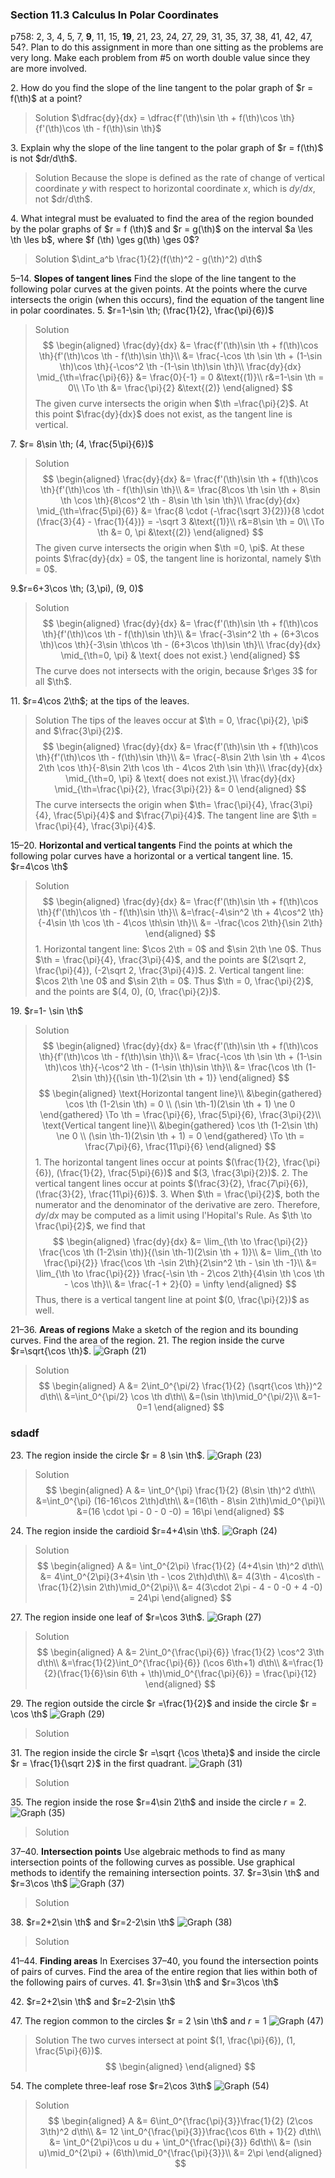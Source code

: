 ### Section 11.3 Calculus In Polar Coordinates
p758: 2, 3, 4, 5, 7, **9**, 11, 15, **19**, 21, 23, 24, 27, 29, 31, 35, 37, 38, 41, 42, 47, 54?. Plan to do this assignment in more than one sitting as the problems are very long. Make each problem from #5 on worth double value since they are more involved.

2\. How do you find the slope of the line tangent to the polar graph of $r = f(\th)$ at a point?
>Solution
$\dfrac{dy}{dx} = \dfrac{f'(\th)\sin \th + f(\th)\cos \th}{f'(\th)\cos \th - f(\th)\sin \th}$

3\. Explain why the slope of the line tangent to the polar graph of
$r = f(\th)$ is not $dr/d\th$.
>Solution
Because the slope is defined as the rate of change of vertical coordinate $y$ with respect to horizontal coordinate $x$, which is $dy/dx$, not $dr/d\th$.

4\. What integral must be evaluated to find the area of the region bounded by the polar graphs of $r = f (\th)$ and $r = g(\th)$ on the interval $a \les \th \les b$, where $f (\th) \ges g(\th) \ges 0$?
>Solution
$\dint_a^b \frac{1}{2}(f(\th)^2 - g(\th)^2) d\th$

5–14\. **Slopes of tangent lines** Find the slope of the line tangent to the following polar curves at the given points. At the points where the curve intersects the origin (when this occurs), find the equation of the tangent line in polar coordinates.
5\. $r=1-\sin \th; (\frac{1}{2}, \frac{\pi}{6})$
>Solution
$$
\begin{aligned}
\frac{dy}{dx} &= \frac{f'(\th)\sin \th + f(\th)\cos \th}{f'(\th)\cos \th - f(\th)\sin \th}\\
&= \frac{-\cos \th \sin \th + (1-\sin \th)\cos \th}{-\cos^2 \th -(1-\sin \th)\sin \th}\\
\frac{dy}{dx} \mid_{\th=\frac{\pi}{6}} &= \frac{0}{-1} = 0 &\text{(1)}\\
r&=1-\sin \th = 0\\
\To \th &= \frac{\pi}{2} &\text{(2)}
\end{aligned}
$$
The given curve intersects the origin when $\th =\frac{\pi}{2}$. At this point $\frac{dy}{dx}$ does not exist, as the tangent line is vertical.

7\. $r= 8\sin \th; (4, \frac{5\pi}{6})$
>Solution
$$
\begin{aligned}
\frac{dy}{dx} &= \frac{f'(\th)\sin \th + f(\th)\cos \th}{f'(\th)\cos \th - f(\th)\sin \th}\\
&= \frac{8\cos \th \sin \th + 8\sin \th \cos \th}{8\cos^2 \th - 8\sin \th \sin \th}\\
\frac{dy}{dx} \mid_{\th=\frac{5\pi}{6}} &= \frac{8 \cdot (-\frac{\sqrt 3}{2})}{8 \cdot (\frac{3}{4} - \frac{1}{4})} = -\sqrt 3 &\text{(1)}\\
r&=8\sin \th = 0\\
\To \th &= 0, \pi &\text{(2)}
\end{aligned}
$$
The given curve intersects the origin when $\th =0, \pi$. At these points $\frac{dy}{dx} = 0$, the tangent line is horizontal, namely $\th = 0$.

9\.$r=6+3\cos \th; (3,\pi), (9, 0)$
>Solution
$$
\begin{aligned}
\frac{dy}{dx} &= \frac{f'(\th)\sin \th + f(\th)\cos \th}{f'(\th)\cos \th - f(\th)\sin \th}\\
&= \frac{-3\sin^2 \th + (6+3\cos \th)\cos \th}{-3\sin \th\cos \th - (6+3\cos \th)\sin \th}\\
\frac{dy}{dx} \mid_{\th=0, \pi} & \text{ does not exist.}
\end{aligned}
$$
The curve does not intersects with the origin, because $r\ges 3$ for all $\th$.

11\. $r=4\cos 2\th$; at the tips of the leaves.
>Solution
The tips of the leaves occur at $\th = 0, \frac{\pi}{2}, \pi$ and $\frac{3\pi}{2}$.
$$
\begin{aligned}
\frac{dy}{dx} &= \frac{f'(\th)\sin \th + f(\th)\cos \th}{f'(\th)\cos \th - f(\th)\sin \th}\\
&= \frac{-8\sin 2\th \sin \th + 4\cos 2\th \cos \th}{-8\sin 2\th \cos \th - 4\cos 2\th \sin \th}\\
\frac{dy}{dx} \mid_{\th=0, \pi} & \text{ does not exist.}\\
\frac{dy}{dx} \mid_{\th=\frac{\pi}{2}, \frac{3\pi}{2}} &= 0
\end{aligned}
$$
The curve intersects the origin when $\th= \frac{\pi}{4}, \frac{3\pi}{4}, \frac{5\pi}{4}$ and $\frac{7\pi}{4}$. The tangent line are $\th = \frac{\pi}{4}, \frac{3\pi}{4}$.

15–20\. **Horizontal and vertical tangents** Find the points at which the following polar curves have a horizontal or a vertical tangent line.
15\. $r=4\cos \th$
>Solution
$$
\begin{aligned}
\frac{dy}{dx} &= \frac{f'(\th)\sin \th + f(\th)\cos \th}{f'(\th)\cos \th - f(\th)\sin \th}\\
&=\frac{-4\sin^2 \th + 4\cos^2 \th}{-4\sin \th \cos \th - 4\cos \th\sin \th}\\
&= -\frac{\cos 2\th}{\sin 2\th}
\end{aligned}
$$
1\. Horizontal tangent line: $\cos 2\th = 0$ and $\sin 2\th \ne 0$. Thus $\th = \frac{\pi}{4}, \frac{3\pi}{4}$, and the points are $(2\sqrt 2, \frac{\pi}{4}), (-2\sqrt 2, \frac{3\pi}{4})$.
2\. Vertical tangent line: $\cos 2\th \ne 0$ and $\sin 2\th = 0$. Thus $\th = 0, \frac{\pi}{2}$, and the points are $(4, 0), (0, \frac{\pi}{2})$.

19\. $r=1- \sin \th$
>Solution
$$
\begin{aligned}
\frac{dy}{dx} &= \frac{f'(\th)\sin \th + f(\th)\cos \th}{f'(\th)\cos \th - f(\th)\sin \th}\\
&= \frac{-\cos \th \sin \th + (1-\sin \th)\cos \th}{-\cos^2 \th - (1-\sin \th)\sin \th}\\
&= \frac{\cos \th (1-2\sin \th)}{(\sin \th-1)(2\sin \th + 1)}
\end{aligned}
$$
$$
\begin{aligned}
\text{Horizontal tangent line}\\
&\begin{gathered}
\cos \th (1-2\sin \th) = 0 \\
(\sin \th-1)(2\sin \th + 1) \ne 0
\end{gathered} \To \th = \frac{\pi}{6}, \frac{5\pi}{6}, \frac{3\pi}{2}\\
\text{Vertical tangent line}\\
&\begin{gathered}
\cos \th (1-2\sin \th) \ne 0 \\
(\sin \th-1)(2\sin \th + 1) = 0
\end{gathered} \To \th = \frac{7\pi}{6}, \frac{11\pi}{6}
\end{aligned}
$$
1\. The horizontal tangent lines occur at points $(\frac{1}{2}, \frac{\pi}{6}), (\frac{1}{2}, \frac{5\pi}{6})$ and $(3, \frac{3\pi}{2})$.
2\. The vertical tangent lines occur at points $(\frac{3}{2}, \frac{7\pi}{6}), (\frac{3}{2}, \frac{11\pi}{6})$.
3\. When $\th = \frac{\pi}{2}$, both the numerator and the denominator of the derivative are zero. Therefore, $dy/dx$ may be computed as a limit using l'Hopital's Rule. As $\th \to \frac{\pi}{2}$, we find that
$$
\begin{aligned}
\frac{dy}{dx} &= \lim_{\th \to \frac{\pi}{2}} \frac{\cos \th (1-2\sin \th)}{(\sin \th-1)(2\sin \th + 1)}\\
&= \lim_{\th \to \frac{\pi}{2}} \frac{\cos \th -\sin 2\th}{2\sin^2 \th - \sin \th -1}\\
&= \lim_{\th \to \frac{\pi}{2}} \frac{-\sin \th - 2\cos 2\th}{4\sin \th \cos \th - \cos \th}\\
&= \frac{-1 + 2}{0} = \infty
\end{aligned}
$$
Thus, there is a vertical tangent line at point $(0, \frac{\pi}{2})$ as well.

21–36\. **Areas of regions** Make a sketch of the region and its bounding curves. Find the area of the region.
21\. The region inside the curve $r=\sqrt{\cos \th}$.
![Graph (21)](../assets/1103_21.png)
>Solution
$$
\begin{aligned}
A &= 2\int_0^{\pi/2} \frac{1}{2} (\sqrt{\cos \th})^2 d\th\\
&=\int_0^{\pi/2} \cos \th d\th\\
&=(\sin \th)\mid_0^{\pi/2}\\
&=1-0=1
\end{aligned}
$$

### sdadf
23\. The region inside the circle $r = 8 \sin \th$.
![Graph (23)](../assets/1103_23.png)
>Solution
$$
\begin{aligned}
A &= \int_0^{\pi} \frac{1}{2} (8\sin \th)^2 d\th\\
&=\int_0^{\pi} (16-16\cos 2\th)d\th\\
&=(16\th - 8\sin 2\th)\mid_0^{\pi}\\
&=(16 \cdot \pi - 0 - 0 -0) = 16\pi
\end{aligned}
$$

24\. The region inside the cardioid $r=4+4\sin \th$.
![Graph (24)](../assets/1103_24.png)
>Solution
$$
\begin{aligned}
A &= \int_0^{2\pi} \frac{1}{2} (4+4\sin \th)^2 d\th\\
&= 4\int_0^{2\pi}(3+4\sin \th - \cos 2\th)d\th\\
&= 4(3\th - 4\cos\th - \frac{1}{2}\sin 2\th)\mid_0^{2\pi}\\
&= 4(3\cdot 2\pi - 4 - 0 -0 + 4 -0) = 24\pi
\end{aligned}
$$

27\. The region inside one leaf of $r=\cos 3\th$.
![Graph (27)](../assets/1103_27.png)
>Solution
$$
\begin{aligned}
A &= 2\int_0^{\frac{\pi}{6}} \frac{1}{2} \cos^2 3\th d\th\\
&=\frac{1}{2}\int_0^{\frac{\pi}{6}} (\cos 6\th+1) d\th\\
&=\frac{1}{2}(\frac{1}{6}\sin 6\th + \th)\mid_0^{\frac{\pi}{6}} = \frac{\pi}{12}
\end{aligned}
$$

29\. The region outside the circle $r =\frac{1}{2}$ and inside the circle $r = \cos \th$
![Graph (29)](../assets/1103_29.png)
>Solution

31\. The region inside the circle $r =\sqrt {\cos \theta}$ and inside the circle $r = \frac{1}{\sqrt 2}$ in the first quadrant.
![Graph (31)](../assets/1103_31.png)
>Solution


35\. The region inside the rose $r=4\sin 2\th$ and inside the circle $r=2$.
![Graph (35)](../assets/1103_35.png)
>Solution

37–40\. **Intersection points** Use algebraic methods to find as many intersection points of the following curves as possible. Use graphical methods to identify the remaining intersection points.
37\. $r=3\sin \th$ and $r=3\cos \th$
![Graph (37)](../assets/1103_37.png)
>Solution

38\. $r=2+2\sin \th$ and $r=2-2\sin \th$
![Graph (38)](../assets/1103_38.png)
>Solution

41–44\. **Finding areas** In Exercises 37–40, you found the intersection points of pairs of curves. Find the area of the entire region that lies within both of the following pairs of curves.
41\. $r=3\sin \th$ and $r=3\cos \th$

42\. $r=2+2\sin \th$ and $r=2-2\sin \th$

47\. The region common to the circles $r = 2 \sin \th$ and $r = 1$
![Graph (47)](../assets/1103_47.png)
>Solution
The two curves intersect at point $(1, \frac{\pi}{6}), (1, \frac{5\pi}{6})$.
$$
\begin{aligned}
\end{aligned}
$$

54\. The complete three-leaf rose $r=2\cos 3\th$
![Graph (54)](../assets/1103_54.png)
>Solution
$$
\begin{aligned}
A &= 6\int_0^{\frac{\pi}{3}}\frac{1}{2} (2\cos 3\th)^2 d\th\\
&= 12 \int_0^{\frac{\pi}{3}}\frac{\cos 6\th + 1}{2} d\th\\
&= \int_0^{2\pi}\cos u du + \int_0^{\frac{\pi}{3}} 6d\th\\
&= (\sin u)\mid_0^{2\pi} + (6\th)\mid_0^{\frac{\pi}{3}}\\
&= 2\pi
\end{aligned}
$$
